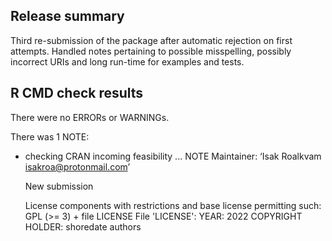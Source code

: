 ## Release summary

Third re-submission of the package after automatic rejection on first attempts.
Handled notes pertaining to possible misspelling, possibly incorrect URIs and 
long run-time for examples and tests.

## R CMD check results
There were no ERRORs or WARNINGs. 

There was 1 NOTE:

* checking CRAN incoming feasibility ... NOTE
  Maintainer: ‘Isak Roalkvam <isakroa@protonmail.com>’
  
  New submission
  
  License components with restrictions and base license permitting such:
    GPL (>= 3) + file LICENSE
  File 'LICENSE':
    YEAR: 2022
    COPYRIGHT HOLDER: shoredate authors


